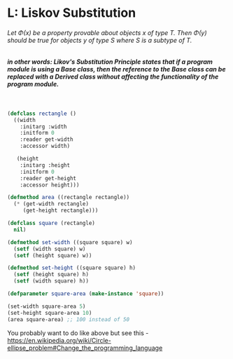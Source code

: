 # L: Liskov Substitution

###### Let _Φ\(x\) be a property provable about objects x of type T_. Then _Φ\(y\) should be true for objects y of type S where S is a subtype of T._

##### in other words: Likov's Substitution Principle states that if a program module is using a Base class, then the reference to the Base class can be replaced with a Derived class without affecting the functionality of the program module.

```lisp


(defclass rectangle ()
  ((width
    :initarg :width
    :initform 0
    :reader get-width
    :accessor width)

   (height
    :initarg :height
    :initform 0
    :reader get-height
    :accessor height)))

(defmethod area ((rectangle rectangle))
  (* (get-width rectangle)
     (get-height rectangle)))

(defclass square (rectangle)
  nil)

(defmethod set-width ((square square) w)
  (setf (width square) w)
  (setf (height square) w))

(defmethod set-height ((square square) h)
  (setf (height square) h)
  (setf (width square) h))

(defparameter square-area (make-instance 'square))

(set-width square-area 5)
(set-height square-area 10)
(area square-area) ;; 100 instead of 50

```

You probably want to do like above but see this - https://en.wikipedia.org/wiki/Circle-ellipse_problem#Change_the_programming_language
